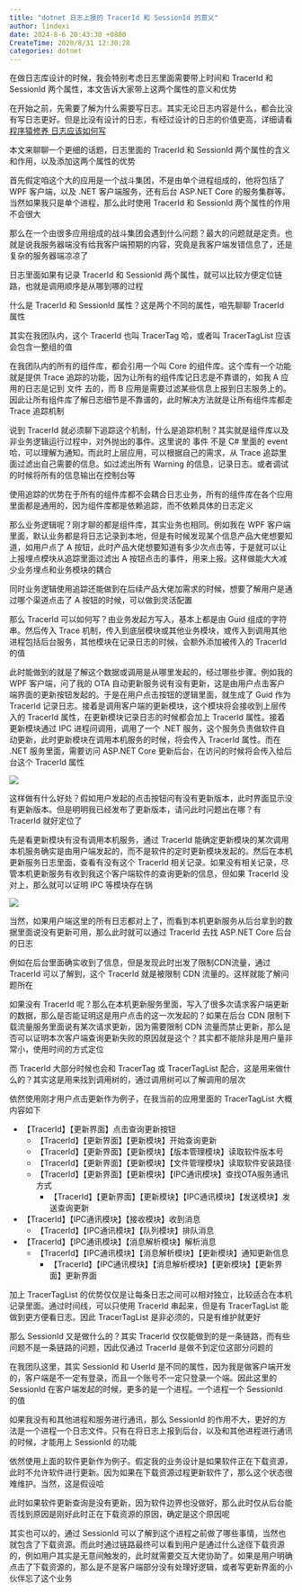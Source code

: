 ```yaml
---
title: "dotnet 日志上报的 TracerId 和 SessionId 的意义"
author: lindexi
date: 2024-8-6 20:43:30 +0800
CreateTime: 2020/8/31 12:30:28
categories: dotnet
---
```


在做日志库设计的时候，我会特别考虑日志里面需要带上时间和 TracerId 和 SessionId 两个属性，本文告诉大家带上这两个属性的意义和优势

<!--more-->


<!-- CreateTime:2020/8/31 12:30:28 -->



在开始之前，先需要了解为什么需要写日志。其实无论日志内容是什么，都会比没有写日志更好。但是比没有设计的日志，有经过设计的日志的价值更高，详细请看 [程序猿修养 日志应该如何写](https://blog.lindexi.com/post/%E7%A8%8B%E5%BA%8F%E7%8C%BF%E4%BF%AE%E5%85%BB-%E6%97%A5%E5%BF%97%E5%BA%94%E8%AF%A5%E5%A6%82%E4%BD%95%E5%86%99.html)

本文来聊聊一个更细的话题，日志里面的 TracerId 和 SessionId 两个属性的含义和作用，以及添加这两个属性的优势

首先假定咱这个大的应用是一个战斗集团，不是由单个进程组成的，他将包括了 WPF 客户端，以及 .NET 客户端服务，还有后台 ASP.NET Core 的服务集群等。当然如果我只是单个进程，那么此时使用 TracerId 和 SessionId 两个属性的作用不会很大

那么在一个由很多应用组成的战斗集团会遇到什么问题？最大的问题就是定责。也就是说我服务器端没有给我客户端预期的内容，究竟是我客户端发错信息了，还是复杂的服务器端凉凉了

日志里面如果有记录 TracerId 和 SessionId 两个属性，就可以比较方便定位链路，也就是调用顺序是从哪到哪的过程

什么是 TracerId 和 SessionId 属性？这是两个不同的属性，咱先聊聊 TracerId 属性

其实在我团队内，这个 TracerId 也叫 TracerTag 哈，或者叫 TracerTagList 应该会包含一整组的值

在我团队内的所有的组件库，都会引用一个叫 Core 的组件库。这个库有一个功能就是提供 Trace 追踪的功能，因为让所有的组件库记日志是不靠谱的，如我 A 应用的日志是记到 文件 去的，而 B 应用是需要过滤某些信息上报到日志服务上的。因此让所有组件库了解日志细节是不靠谱的，此时解决方法就是让所有组件库都走 Trace 追踪机制

说到 TracerId 就必须聊下追踪这个机制，什么是追踪机制？其实就是组件库以及非业务逻辑运行过程中，对外抛出的事件。这里说的 事件 不是 C# 里面的 event 哈，可以理解为通知。而此时上层应用，可以根据自己的需求，从 Trace 追踪里面过滤出自己需要的信息。如过滤出所有 Warning 的信息，记录日志。或者调试的时候将所有的信息输出在控制台等

使用追踪的优势在于所有的组件库都不会耦合日志业务，所有的组件库在各个应用里面都是通用的，因为组件库都是依赖追踪，而不依赖具体的日志定义

那么业务逻辑呢？刚才聊的都是组件库，其实业务也相同。例如我在 WPF 客户端里面，默认业务都是将日志记录到本地，但是有时候发现某个信息产品大佬想要知道，如用户点了 A 按钮，此时产品大佬想要知道有多少次点击等，于是就可以让上报埋点模块从追踪里面过滤出 A 按钮点击的事件，用来上报。这样做能大大减少业务埋点和业务模块的耦合

同时业务逻辑使用追踪还能做到在后续产品大佬加需求的时候，想要了解用户是通过哪个渠道点击了 A 按钮的时候，可以做到灵活配置

那么 TracerId 可以如何写？由业务发起方写入，基本上都是由 Guid 组成的字符串。然后传入 Trace 机制，传入到底层模块或其他业务模块，或传入到调用其他进程包括后台服务，其他模块在记录日志的时候，会额外添加被传入的 TracerId 的值

此时能做到的就是了解这个数据或调用是从哪里发起的，经过哪些步骤。例如我的 WPF 客户端，问了我的 OTA 自动更新服务说有没有更新，这是由用户点击客户端界面的更新按钮发起的。于是在用户点击按钮的逻辑里面，就生成了 Guid 作为 TracerId 记录日志。接着是调用客户端的更新模块，这个模块将会接收到上层传入的 TracerId 属性，在更新模块记录日志的时候都会加上 TracerId 属性。接着更新模块通过 IPC 进程间调用，调用了一个 .NET 服务，这个服务负责做软件自动更新，此时更新模块在调用本机服务的时候，将会传入 TracerId 属性。而在 .NET 服务里面，需要访问 ASP.NET Core 更新后台，在访问的时候将会传入给后台这个 TracerId 属性

![](http://cdn.lindexi.site/lindexi%2F20208301043339331.jpg)

这样做有什么好处？假如用户发起的点击按钮问有没有更新版本，此时界面显示没有更新版本。但是明明我已经发布了更新版本，请问此时问题出在哪？有 TracerId 就好定位了

先是看更新模块有没有调用本机服务，通过 TracerId 能确定更新模块的某次调用本机服务确实是由用户端发起的，而不是软件的定时更新模块发起的。然后在本机更新服务日志里面，查看有没有这个 TracerId 相关记录。如果没有相关记录，尽管本机更新服务有收到我这个客户端软件的查询更新的信息，但如果 TracerId 没对上，那么就可以证明 IPC 等模块存在锅

![](http://cdn.lindexi.site/lindexi%2F20208301110342342.jpg)

当然，如果用户端这里的所有日志都对上了，而看到本机更新服务从后台拿到的数据里面说没有更新可用，那么此时就可以通过 TracerId 去找 ASP.NET Core 后台的日志

例如在后台里面确实收到了信息，但是发现此时出发了限制CDN流量，通过 TracerId 可以了解到，这个 TracerId 就是被限制 CDN 流量的。这样就能了解问题所在

如果没有 TracerId 呢？那么在本机更新服务里面，写入了很多次请求客户端更新的数据，那么是否能证明这是用户点击的这一次发起的？如果在后台 CDN 限制下载流量服务里面说有某次请求更新，因为需要限制 CDN 流量而禁止更新，那么是否可以证明本次客户端查询更新失败的原因就是这个？其实都不能除非是用户量非常小，使用时间的方式定位

而 TracerId 大部分时候也会和 TracerTag 或 TracerTagList 配合，这是用来做什么的？其实这是用来找到调用树的，通过调用树可以了解调用的层次

依然使用刚才用户点击更新作为例子，在我当前的应用里面的 TracerTagList 大概内容如下

- 【TracerId】【更新界面】点击查询更新按钮
  - 【TracerId】【更新界面】【更新模块】开始查询更新
   - 【TracerId】【更新界面】【更新模块】【版本管理模块】读取软件版本号
   - 【TracerId】【更新界面】【更新模块】【文件管理模块】读取软件安装路径
   - 【TracerId】【更新界面】【更新模块】【IPC通讯模块】查找OTA服务通讯方式
     - 【TracerId】【更新界面】【更新模块】【IPC通讯模块】【发送模块】发送查询更新
- 【TracerId】【IPC通讯模块】【接收模块】收到消息
  - 【TracerId】【IPC通讯模块】【队列模块】排队消息
- 【TracerId】【IPC通讯模块】【消息解析模块】解析消息
  - 【TracerId】【IPC通讯模块】【消息解析模块】【更新模块】通知更新信息
    - 【TracerId】【IPC通讯模块】【消息解析模块】【更新模块】【更新界面】更新界面

加上 TracerTagList 的优势仅仅是让每条日志之间可以相对独立，比较适合在本机记录里面。通过时间线，可以只使用 TracerId 串起来，但是有 TracerTagList 能做到更方便看日志。因此 TracerTagList 是非必须的，只是有维护就更好

那么 SessionId 又是做什么的？其实 TracerId 仅仅能做到的是一条链路，而有些问题不是一条链路的问题，因此仅通过 TracerId 是做不到定位这部分问题的

在我团队这里，其实 SessionId 和 UserId 是不同的属性，因为我是做客户端开发的，客户端是不一定有登录，而且一个账号不一定只登录一个端。因此这里的 SessionId 在客户端发起的时候，更多的是一个进程。一个进程一个 SessionId 的值

如果我没有和其他进程和服务进行通讯，那么 SessionId 的作用不大，更好的方法是一个进程一个日志文件。只有在将日志上报到后台，以及和其他进程进行通讯的时候，才能用上 SessionId 的功能

依然使用上面的软件更新作为例子。假定我的业务设计是如果软件正在下载资源，此时不允许软件进行更新。因为如果在下载资源过程更新软件了，那么这个状态很难维护。当然，这是假设哈

此时如果软件更新查询是没有更新，因为软件边界也没做好，那么此时仅从后台能否找到原因是刚好此时正在下载资源的原因，确定是这个原因呢

其实也可以的，通过 SessionId 可以了解到这个进程之前做了哪些事情，当然也就包含了下载资源。而此时通过链路最终可以看到用户是通过什么途径下载资源的，例如用户其实是无意间触发的，此时就需要交互大佬协助了。如果是用户明确点击了下载资源的，那么是不是客户端部分没有处理好逻辑，或者写更新界面的小伙伴忘了这个业务


